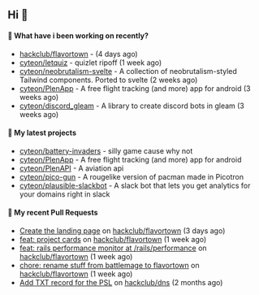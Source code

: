 ## Hi 👋

#### 👀 What have i been working on recently?

- [hackclub/flavortown](https://github.com/hackclub/flavortown) -  (4 days ago)
- [cyteon/letquiz](https://github.com/cyteon/letquiz) - quizlet ripoff (1 week ago)
- [cyteon/neobrutalism-svelte](https://github.com/cyteon/neobrutalism-svelte) - A collection of neobrutalism-styled Tailwind components. Ported to svelte (2 weeks ago)
- [cyteon/PlenApp](https://github.com/cyteon/PlenApp) - A free flight tracking (and more) app for android (3 weeks ago)
- [cyteon/discord_gleam](https://github.com/cyteon/discord_gleam) - A library to create discord bots in gleam (3 weeks ago)

#### 🌱 My latest projects

- [cyteon/battery-invaders](https://github.com/cyteon/battery-invaders) - silly game cause why not
- [cyteon/PlenApp](https://github.com/cyteon/PlenApp) - A free flight tracking (and more) app for android
- [cyteon/PlenAPI](https://github.com/cyteon/PlenAPI) - A aviation api
- [cyteon/pico-gun](https://github.com/cyteon/pico-gun) - A rougelike version of pacman made in Picotron
- [cyteon/plausible-slackbot](https://github.com/cyteon/plausible-slackbot) - A slack bot that lets you get analytics for your domains right in slack

#### 🔨 My recent Pull Requests

- [Create the landing page](https://github.com/hackclub/flavortown/pull/41) on [hackclub/flavortown](https://github.com/hackclub/flavortown) (3 days ago)
- [feat: project cards](https://github.com/hackclub/flavortown/pull/31) on [hackclub/flavortown](https://github.com/hackclub/flavortown) (1 week ago)
- [feat: rails performance monitor at /rails/performance](https://github.com/hackclub/flavortown/pull/23) on [hackclub/flavortown](https://github.com/hackclub/flavortown) (1 week ago)
- [chore: rename stuff from battlemage to flavortown](https://github.com/hackclub/flavortown/pull/21) on [hackclub/flavortown](https://github.com/hackclub/flavortown) (1 week ago)
- [Add TXT record for the PSL](https://github.com/hackclub/dns/pull/1981) on [hackclub/dns](https://github.com/hackclub/dns) (2 months ago)
